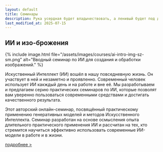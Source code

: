 ```yaml
---
layout: default
title: Семинары
description: Рука усердная будет владычествовать, а ленивый будет под дланью (Прит.12:24).
last_modified_at: 2025-07-15
---
```


## ИИ и изо-брожения

{% include image.html file="/assets/images/courses/ai-intro-img-sz-sm.png" alt="Вводный семинар по ИИ для создания и обработки изображений." %}

Искуственный Интеллект (ИИ) вошёл в нашу повседневную жизнь. Он участвует в ней и незаметно и проявленно. Современный человек использует ИИ какждый день и на работе и вне её. Мы разработываем и предлагаем серию практических семинаров по ИИ, которые позволят вам уверенно пользоваться современными средствами и достигать качественного результата.

Этот авторский онлайн-семинар, посвящённый практическому применению генеративных моделей и методов Искусственного Интеллекта. Семинар разработан на основе осмысления опыта длительного практического применения ИИ и рассчитан на тех, кто стремится научиться эффективно использовать современные ИИ-модели в работе и в жизни.

[подробнее >](/courses-ai-intro-img/)
